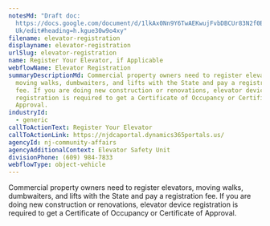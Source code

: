 ```yaml
---
notesMd: "Draft doc:
  https://docs.google.com/document/d/1lkAx0Nn9Y6TwAEKwujFvbDBCUr83N2f0Bl0gDuWgr\
  Uk/edit#heading=h.kgue30w9o4xy"
filename: elevator-registration
displayname: elevator-registration
urlSlug: elevator-registration
name: Register Your Elevator, if Applicable
webflowName: Elevator Registration
summaryDescriptionMd: Commercial property owners need to register elevators,
  moving walks, dumbwaiters, and lifts with the State and pay a registration
  fee. If you are doing new construction or renovations, elevator device
  registration is required to get a Certificate of Occupancy or Certificate of
  Approval.
industryId:
  - generic
callToActionText: Register Your Elevator
callToActionLink: https://njdcaportal.dynamics365portals.us/
agencyId: nj-community-affairs
agencyAdditionalContext: Elevator Safety Unit
divisionPhone: (609) 984-7833
webflowType: object-vehicle
---
```

Commercial property owners need to register elevators, moving walks, dumbwaiters, and lifts with the State and pay a registration fee. If you are doing new construction or renovations, elevator device registration is required to get a Certificate of Occupancy or Certificate of Approval.